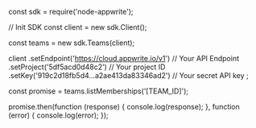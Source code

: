 const sdk = require('node-appwrite');

// Init SDK
const client = new sdk.Client();

const teams = new sdk.Teams(client);

client
    .setEndpoint('https://cloud.appwrite.io/v1') // Your API Endpoint
    .setProject('5df5acd0d48c2') // Your project ID
    .setKey('919c2d18fb5d4...a2ae413da83346ad2') // Your secret API key
;

const promise = teams.listMemberships('[TEAM_ID]');

promise.then(function (response) {
    console.log(response);
}, function (error) {
    console.log(error);
});